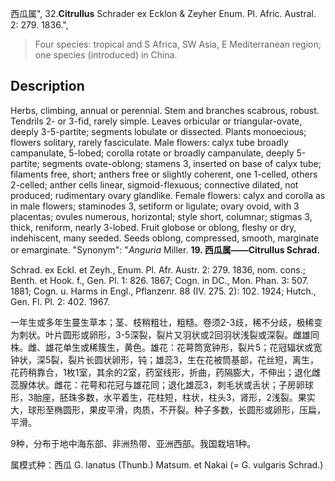 西瓜属",
32.**Citrullus** Schrader ex Ecklon & Zeyher Enum. Pl. Afric. Austral. 2: 279. 1836.",

> Four species: tropical and S Africa, SW Asia, E Mediterranean region; one species (introduced) in China.

## Description
Herbs, climbing, annual or perennial. Stem and branches scabrous, robust. Tendrils 2- or 3-fid, rarely simple. Leaves orbicular or triangular-ovate, deeply 3-5-partite; segments lobulate or dissected. Plants monoecious; flowers solitary, rarely fasciculate. Male flowers: calyx tube broadly campanulate, 5-lobed; corolla rotate or broadly campanulate, deeply 5-partite; segments ovate-oblong; stamens 3, inserted on base of calyx tube; filaments free, short; anthers free or slightly coherent, one 1-celled, others 2-celled; anther cells linear, sigmoid-flexuous; connective dilated, not produced; rudimentary ovary glandlike. Female flowers: calyx and corolla as in male flowers; staminodes 3, setiform or ligulate; ovary ovoid, with 3 placentas; ovules numerous, horizontal; style short, columnar; stigmas 3, thick, reniform, nearly 3-lobed. Fruit globose or oblong, fleshy or dry, indehiscent, many seeded. Seeds oblong, compressed, smooth, marginate or emarginate.
  "Synonym": "*Anguria* Miller.
**19. 西瓜属——Citrullus Schrad.**

Schrad. ex Eckl. et Zeyh., Enum. Pl. Afr. Austr. 2: 279. 1836, nom. cons.; Benth. et Hook. f., Gen. Pl. 1: 826. 1867; Cogn. in DC., Mon. Phan. 3: 507. 1881; Cogn. u. Harms in Engl., Pflanzenr. 88 (IV. 275. 2): 102. 1924; Hutch., Gen. Fl. Pl. 2: 402. 1967.

一年生或多年生蔓生草本；茎、枝稍粗壮，粗糙。卷须2-3歧，稀不分歧，极稀变为刺状。叶片圆形或卵形，3-5深裂，裂片又羽状或2回羽状浅裂或深裂。雌雄同株。雌、雄花单生或稀簇生，黄色。雄花：花萼筒宽钟形，裂片5；花冠辐状或宽钟状，深5裂，裂片长圆状卵形，钝；雄蕊3，生在花被筒基部，花丝短，离生，花药稍靠合，1枚1室，其余的2室，药室线形，折曲，药隔膨大，不伸出；退化雌蕊腺体状。雌花：花萼和花冠与雄花同；退化雄蕊3，刺毛状或舌状；子房卵球形，3胎座，胚珠多数，水平着生，花柱短，柱状，柱头3，肾形，2浅裂。果实大，球形至椭圆形，果皮平滑，肉质，不开裂。种子多数，长圆形或卵形，压扁，平滑。

9种，分布于地中海东部、非洲热带、亚洲西部。我国栽培1种。

属模式种：西瓜 G. lanatus (Thunb.) Matsum. et Nakai (= G. vulgaris Schrad.)
